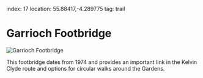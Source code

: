 index: 17
location: 55.88417,-4.289775
tag: trail

# Garrioch Footbridge

![Garrioch Footbridge](image:garrioch-footbridge.jpg)

This footbridge dates from 1974 and provides an
important link in the Kelvin Clyde route and options for
circular walks around the Gardens.
